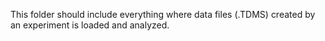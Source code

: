 This folder should include everything where data files (.TDMS) created by an experiment is loaded and analyzed.
